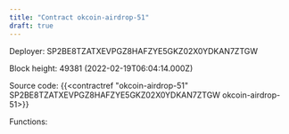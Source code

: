 ```yaml
---
title: "Contract okcoin-airdrop-51"
draft: true
---
```

Deployer: SP2BE8TZATXEVPGZ8HAFZYE5GKZ02X0YDKAN7ZTGW


 



Block height: 49381 (2022-02-19T06:04:14.000Z)

Source code: {{<contractref "okcoin-airdrop-51" SP2BE8TZATXEVPGZ8HAFZYE5GKZ02X0YDKAN7ZTGW okcoin-airdrop-51>}}

Functions:


